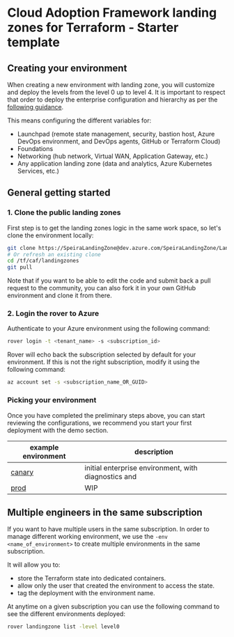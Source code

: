 # Cloud Adoption Framework landing zones for Terraform - Starter template

## Creating your environment

When creating a new environment with landing zone, you will customize and deploy the levels from the level 0 up to level 4. It is important to respect that order to deploy the enterprise configuration and hierarchy as per the [following guidance](https://github.com/Azure/caf-terraform-landingzones/blob/master/documentation/code_architecture/hierarchy.md).

This means configuring the different variables for:

- Launchpad (remote state management, security, bastion host, Azure DevOps environment, and DevOps agents, GitHub or Terraform Cloud)
- Foundations
- Networking (hub network, Virtual WAN, Application Gateway, etc.)
- Any application landing zone (data and analytics, Azure Kubernetes Services, etc.)

## General getting started

### 1. Clone the public landing zones

First step is to get the landing zones logic in the same work space, so let's clone the environment locally:

```bash
git clone https://SpeiraLandingZone@dev.azure.com/SpeiraLandingZone/LandingZone/_git/caf-terraform-landingzones.git /tf/caf/landingzones
# Or refresh an existing clone
cd /tf/caf/landingzones
git pull
```

Note that if you want to be able to edit the code and submit back a pull request to the community, you can also fork it in your own GitHub environment and clone it from there.

### 2. Login the rover to Azure

Authenticate to your Azure environment using the following command:

```bash
rover login -t <tenant_name> -s <subscription_id>
```

Rover will echo back the subscription selected by default for your environment. If this is not the right subscription, modify it using the following command:

```bash
az account set -s <subscription_name_OR_GUID>
```

### Picking your environment

Once you have completed the preliminary steps above, you can start reviewing the configurations, we recommend you start your first deployment with the demo section.

| example environment | description                                          |
| ------------------- | ---------------------------------------------------- |
| [canary](./canary)  | initial enterprise environment, with diagnostics and |
| [prod](./prod)      | WIP                                                  |

## Multiple engineers in the same subscription

If you want to have multiple users in the same subscription. In order to manage different working environment, we use the `-env <name_of_environment>` to create multiple environments in the same subscription.

It will allow you to:

- store the Terraform state into dedicated containers.
- allow only the user that created the environment to access the state.
- tag the deployment with the environment name.

At anytime on a given subscription you can use the following command to see the different environments deployed:

```bash
rover landingzone list -level level0
```
